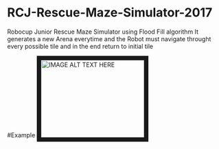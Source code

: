 # RCJ-Rescue-Maze-Simulator-2017
Robocup Junior Rescue Maze Simulator using Flood Fill algorithm
It generates a new Arena everytime and the Robot must navigate throught every possible tile and in the end return to initial tile

#Example
<a href="http://www.youtube.com/watch?feature=player_embedded&v=YcVQKQEAPis
" target="_blank"><img src="http://img.youtube.com/vi/YcVQKQEAPis/0.jpg" 
alt="IMAGE ALT TEXT HERE" width="240" height="180" border="10" /></a>
